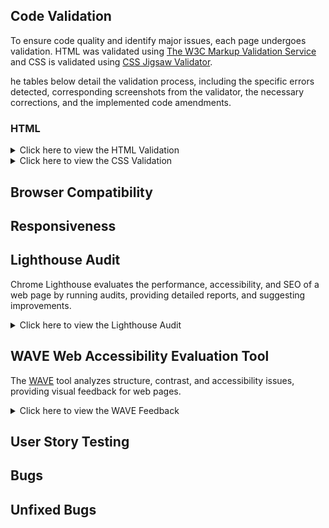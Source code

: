 ## Code Validation

To ensure code quality and identify major issues, each page undergoes validation. HTML was validated using [The W3C Markup Validation Service](https://validator.w3.org/) and CSS is validated using [CSS Jigsaw Validator](https://jigsaw.w3.org/css-validator/).

he tables below detail the validation process, including the specific errors detected, corresponding screenshots from the validator, the necessary corrections, and the implemented code amendments.

### HTML

<details>
<summary>Click here  to view the HTML Validation </summary>
 
 
 **Page** | **Screenshot** | **Changes to be made** | **Changes made** | **Final result** 
---|---|---|---|---
 Home | ![screenot](assets/images/documentation/testing/validator/index-v-before.png) | Stray div | Removed stray div | ![screenot](assets/images/documentation/testing/validator/index-v-after.png) 
 Book Now | ![screenot](assets/images/documentation/testing/validator/booking-v-before.png) | The input type was set incorrectly.  <br><br> The required attribute was duplicated, <br><br> The form method and action were written incorrectly. The form element was not closed correctly. | Changed the input type to 'text' to ensure the placeholder attribute functions correctly. <br><br> Removed the duplicate 'required' attribute. <br><br> Updated the form's method to 'GET' and set its action to 'confirmation.html'. Closed the form element correctly. | ![screenot](assets/images/documentation/testing/validator/booking-v-after.png)

- The packages page is not included in the table above as it passed the HTML validation test.

 </details>

<details>
<summary>Click here  to view the CSS Validation </summary>

| **Page**        | **Screenshot**                                                              | **Changes to be made**                               | **Changes made**                                                        | **Updated Screenshot**                                                     |
| --------------- | --------------------------------------------------------------------------- | ---------------------------------------------------- | ----------------------------------------------------------------------- | -------------------------------------------------------------------------- |
| CSS style sheet | ![screenot](assets/images/documentation/testing/validator/css-v-before.png) | Font-size and padding values / format were incorrect | Padding removed as it was not necessary and font-size value was chnaged | ![screenot](assets/images/documentation/testing/validator/css-v-after.png) |
|                 |                                                                             |                                                      |

 </details>

## Browser Compatibility

## Responsiveness

## Lighthouse Audit

Chrome Lighthouse evaluates the performance, accessibility, and SEO of a web page by running audits, providing detailed reports, and suggesting improvements.

<details>
<summary>Click here  to view the Lighthouse Audit </summary>

 </details>

## WAVE Web Accessibility Evaluation Tool

The [WAVE](https://wave.webaim.org/) tool analyzes structure, contrast, and accessibility issues, providing visual feedback for web pages.

<details>
<summary>Click here  to view the WAVE Feedback </summary>

 </details>

## User Story Testing

## Bugs

## Unfixed Bugs
